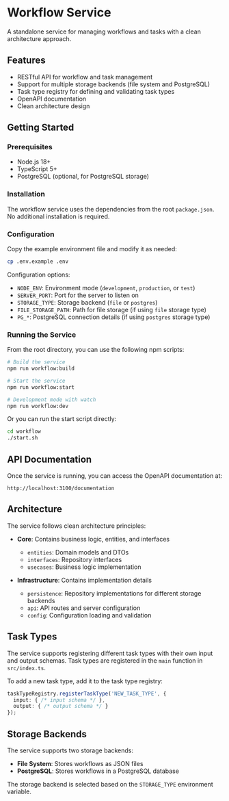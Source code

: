 # Workflow Service

A standalone service for managing workflows and tasks with a clean architecture approach.

## Features

- RESTful API for workflow and task management
- Support for multiple storage backends (file system and PostgreSQL)
- Task type registry for defining and validating task types
- OpenAPI documentation
- Clean architecture design

## Getting Started

### Prerequisites

- Node.js 18+
- TypeScript 5+
- PostgreSQL (optional, for PostgreSQL storage)

### Installation

The workflow service uses the dependencies from the root `package.json`. No additional installation is required.

### Configuration

Copy the example environment file and modify it as needed:

```bash
cp .env.example .env
```

Configuration options:

- `NODE_ENV`: Environment mode (`development`, `production`, or `test`)
- `SERVER_PORT`: Port for the server to listen on
- `STORAGE_TYPE`: Storage backend (`file` or `postgres`)
- `FILE_STORAGE_PATH`: Path for file storage (if using `file` storage type)
- `PG_*`: PostgreSQL connection details (if using `postgres` storage type)

### Running the Service

From the root directory, you can use the following npm scripts:

```bash
# Build the service
npm run workflow:build

# Start the service
npm run workflow:start

# Development mode with watch
npm run workflow:dev
```

Or you can run the start script directly:

```bash
cd workflow
./start.sh
```

## API Documentation

Once the service is running, you can access the OpenAPI documentation at:

```
http://localhost:3100/documentation
```

## Architecture

The service follows clean architecture principles:

- **Core**: Contains business logic, entities, and interfaces
  - `entities`: Domain models and DTOs
  - `interfaces`: Repository interfaces
  - `usecases`: Business logic implementation

- **Infrastructure**: Contains implementation details
  - `persistence`: Repository implementations for different storage backends
  - `api`: API routes and server configuration
  - `config`: Configuration loading and validation

## Task Types

The service supports registering different task types with their own input and output schemas. Task types are registered in the `main` function in `src/index.ts`.

To add a new task type, add it to the task type registry:

```typescript
taskTypeRegistry.registerTaskType('NEW_TASK_TYPE', {
  input: { /* input schema */ },
  output: { /* output schema */ }
});
```

## Storage Backends

The service supports two storage backends:

- **File System**: Stores workflows as JSON files
- **PostgreSQL**: Stores workflows in a PostgreSQL database

The storage backend is selected based on the `STORAGE_TYPE` environment variable. 